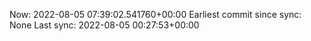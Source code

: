 Now: 2022-08-05 07:39:02.541760+00:00 Earliest commit since sync: None Last sync: 2022-08-05 00:27:53+00:00
